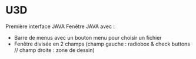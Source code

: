 # U3D
Première interface JAVA
Fenêtre JAVA avec :
 - Barre de menus avec un bouton menu pour choisir un fichier
 - Fenêtre divisée en 2 champs (champ gauche : radiobox & check buttons   //    champ droite : zone de dessin)
